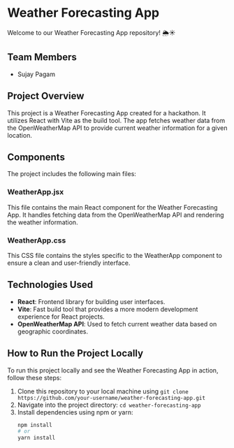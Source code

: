 # Weather Forecasting App

Welcome to our Weather Forecasting App repository! 🌦️☀️

## Team Members
- Sujay Pagam

## Project Overview
This project is a Weather Forecasting App created for a hackathon. It utilizes React with Vite as the build tool. The app fetches weather data from the OpenWeatherMap API to provide current weather information for a given location.

## Components
The project includes the following main files:

### WeatherApp.jsx
This file contains the main React component for the Weather Forecasting App. It handles fetching data from the OpenWeatherMap API and rendering the weather information.

### WeatherApp.css
This CSS file contains the styles specific to the WeatherApp component to ensure a clean and user-friendly interface.

## Technologies Used
- **React**: Frontend library for building user interfaces.
- **Vite**: Fast build tool that provides a more modern development experience for React projects.
- **OpenWeatherMap API**: Used to fetch current weather data based on geographic coordinates.

## How to Run the Project Locally
To run this project locally and see the Weather Forecasting App in action, follow these steps:

1. Clone this repository to your local machine using `git clone https://github.com/your-username/weather-forecasting-app.git`
2. Navigate into the project directory: `cd weather-forecasting-app`
3. Install dependencies using npm or yarn:
   ```bash
   npm install
   # or
   yarn install

